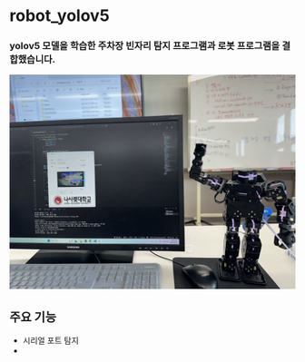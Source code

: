 # robot_yolov5
### yolov5 모델을 학습한 주차장 빈자리 탐지 프로그램과 로봇 프로그램을 결합했습니다.
![image](image/KakaoTalk_20250521_094748721_02.jpg)

## 주요 기능
- 시리얼 포트 탐지
- 
